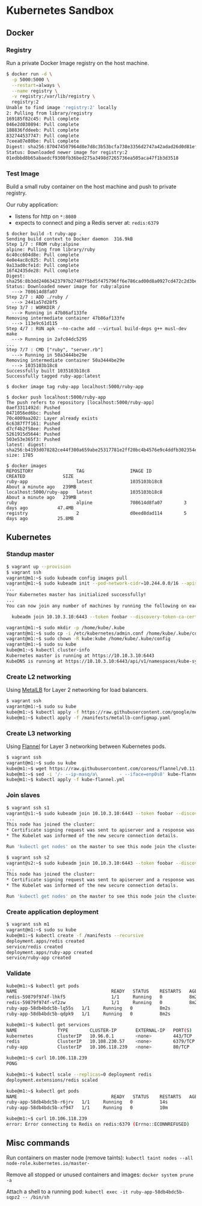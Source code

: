 # Kubernetes Sandbox

## Docker

### Registry

Run a private Docker Image registry on the host machine. 

```sh
$ docker run -d \
  -p 5000:5000 \
  --restart=always \
  --name registry \
  -v registry:/var/lib/registry \
  registry:2
Unable to find image 'registry:2' locally
2: Pulling from library/registry
169185f82c45: Pull complete
046e2d030894: Pull complete
188836fddeeb: Pull complete
832744537747: Pull complete
7ceea07e80be: Pull complete
Digest: sha256:870474507964d8e7d8c3b53bcfa738e3356d2747a42adad26d0d81ef4479eb1b
Status: Downloaded newer image for registry:2
01edbbd8b65abaedcf9308fb36bed275a3498d7265736ea505aca47f1b3d3518
```

### Test Image

Build a small ruby container on the host machine and push to private registry.

Our ruby application:
* listens for http on `*:8080`
* expects to connect and ping a Redis server at: `redis:6379`

```
$ docker build -t ruby-app .
Sending build context to Docker daemon  316.9kB
Step 1/7 : FROM ruby:alpine
alpine: Pulling from library/ruby
6c40cc604d8e: Pull complete
4e0e4ac8c025: Pull complete
9a13ad0cfe1d: Pull complete
16f42435de28: Pull complete
Digest: sha256:8b3dd24063423797b27407f5bd5f475796ff6e786cad00d8a0927cd472c2d3be
Status: Downloaded newer image for ruby:alpine
  ---> 708614d8fa07
Step 2/7 : ADD ./ruby /
  ---> 2441a57d28f5
Step 3/7 : WORKDIR /
  ---> Running in 47b86af133fe
Removing intermediate container 47b86af133fe
  ---> 113e9c61d115
Step 4/7 : RUN apk --no-cache add --virtual build-deps g++ musl-dev make
  ---> Running in 2afc04dc5295
...
Step 7/7 : CMD ["ruby", "server.rb"]
  ---> Running in 50a3444be29e
Removing intermediate container 50a3444be29e
  ---> 1035103b18c8
Successfully built 1035103b18c8
Successfully tagged ruby-app:latest

$ docker image tag ruby-app localhost:5000/ruby-app

$ docker push localhost:5000/ruby-app
The push refers to repository [localhost:5000/ruby-app]
0aef3311492d: Pushed
0471056ed6bc: Pushed
70c4009aa202: Layer already exists
6c6387f7f161: Pushed
d7cf4b2f58ee: Pushed
5261915d5644: Pushed
503e53e365f3: Pushed
latest: digest: sha256:b4193d078282ce44f300a659abe25317781e2ff20bc4b4576e9c4ddfb302354e size: 1785
```

```
$ docker images
REPOSITORY                TAG                 IMAGE ID            CREATED              SIZE
ruby-app                  latest              1035103b18c8        About a minute ago   239MB
localhost:5000/ruby-app   latest              1035103b18c8        About a minute ago   239MB
ruby                      alpine              708614d8fa07        3 days ago           47.4MB
registry                  2                   d0eed8dad114        5 days ago           25.8MB
```

## Kubernetes

### Standup master

```sh
$ vagrant up --provision
$ vagrant ssh
vagrant@m1:~$ sudo kubeadm config images pull
vagrant@m1:~$ sudo kubeadm init --pod-network-cidr=10.244.0.0/16 --apiserver-advertise-address=10.10.3.10
...
Your Kubernetes master has initialized successfully!
...
You can now join any number of machines by running the following on each node as root:

  kubeadm join 10.10.3.10:6443 --token foobar --discovery-token-ca-cert-hash sha256:HASH

vagrant@m1:~$ sudo mkdir -p /home/kube/.kube
vagrant@m1:~$ sudo cp -i /etc/kubernetes/admin.conf /home/kube/.kube/config
vagrant@m1:~$ sudo chown -R kube:kube /home/kube/.kube/config
vagrant@m1:~$ sudo su kube
kube@m1:~$ kubectl cluster-info
Kubernetes master is running at https://10.10.3.10:6443
KubeDNS is running at https://10.10.3.10:6443/api/v1/namespaces/kube-system/services/kube-dns:dns/proxy
```

### Create L2 networking
Using [MetalLB](https://github.com/google/metallb) for Layer 2 networking for load balancers.

```sh
$ vagrant ssh
vagrant@m1:~$ sudo su kube
kube@m1:~$ kubectl apply -f https://raw.githubusercontent.com/google/metallb/v0.7.3/manifests/metallb.yaml
kube@m1:~$ kubectl apply -f /manifests/metallb-configmap.yaml
```

### Create L3 networking

Using [Flannel](https://github.com/coreos/flannel) for Layer 3 networking between Kubernetes pods.

```sh
$ vagrant ssh
vagrant@m1:~$ sudo su kube
kube@m1:~$ wget https://raw.githubusercontent.com/coreos/flannel/v0.11.0/Documentation/kube-flannel.yml
kube@m1:~$ sed -i '/- --ip-masq/a\        - --iface=enp0s8' kube-flannel.yml
kube@m1:~$ kubectl apply -f kube-flannel.yml
```

### Join slaves

```sh
$ vagrant ssh s1
vagrant@s1:~$ sudo kubeadm join 10.10.3.10:6443 --token foobar --discovery-token-ca-cert-hash sha256:HASH
...
This node has joined the cluster:
* Certificate signing request was sent to apiserver and a response was received.
* The Kubelet was informed of the new secure connection details.

Run 'kubectl get nodes' on the master to see this node join the cluster.

$ vagrant ssh s2
vagrant@s2:~$ sudo kubeadm join 10.10.3.10:6443 --token foobar --discovery-token-ca-cert-hash sha256:HASH
...
This node has joined the cluster:
* Certificate signing request was sent to apiserver and a response was received.
* The Kubelet was informed of the new secure connection details.

Run 'kubectl get nodes' on the master to see this node join the cluster.
```

### Create application deployment

```sh
$ vagrant ssh m1
vagrant@m1:~$ sudo su kube
kube@m1:~$ kubectl create -f /manifests --recursive
deployment.apps/redis created
service/redis created
deployment.apps/ruby-app created
service/ruby-app created
```

### Validate

```sh
kube@m1:~$ kubectl get pods
NAME                                   READY   STATUS    RESTARTS   AGE
redis-59879f974f-lhkf5                 1/1     Running   0          8m2s
redis-59879f974f-vf2zw                 1/1     Running   0          8m2s
ruby-app-58db4bdc5b-lq55s   1/1     Running   0          8m2s
ruby-app-58db4bdc5b-qdpk9   1/1     Running   0          8m2s

kube@m1:~$ kubectl get services
NAME               TYPE        CLUSTER-IP       EXTERNAL-IP   PORT(S)    AGE
kubernetes         ClusterIP   10.96.0.1        <none>        443/TCP    12m
redis              ClusterIP   10.108.230.57    <none>        6379/TCP   11m
ruby-app           ClusterIP   10.106.118.239   <none>        80/TCP     11m

kube@m1:~$ curl 10.106.118.239
PONG

kube@m1:~$ kubectl scale --replicas=0 deployment redis
deployment.extensions/redis scaled

kube@m1:~$ kubectl get pods
NAME                                   READY   STATUS    RESTARTS   AGE
ruby-app-58db4bdc5b-r6jrv   1/1     Running   0          14s
ruby-app-58db4bdc5b-xf947   1/1     Running   0          10m

kube@m1:~$ curl 10.106.118.239
error: Error connecting to Redis on redis:6379 (Errno::ECONNREFUSED)
```

## Misc commands

Run containers on master node (remove taints): `kubectl taint nodes --all node-role.kubernetes.io/master-`

Remove all stopped or unused containers and images: `docker system prune -a`

Attach a shell to a running pod: `kubectl exec -it ruby-app-58db4bdc5b-sqpz2 -- /bin/sh`
